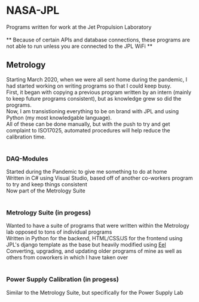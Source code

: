 # NASA-JPL
Programs written for work at the Jet Propulsion Laboratory
<br><br>
\*\* Because of certain APIs and database connections, these programs are not able to run unless you are connected to the JPL WiFi \*\*
<br>

## Metrology
Starting March 2020, when we were all sent home during the pandemic, I had started working on writing programs so that I could keep busy. <br>
First, it began with copying a previous program written by an intern (mainly to keep future programs consistent), but as knowledge grew so did the programs. <br>
Now, I am transistioning everything to be on brand with JPL and using Python (my most knowledgable language). <br>
All of these can be done manually, but with the push to try and get complaint to ISO17025, automated procedures will help reduce the calibration time.
<br><br>

### DAQ-Modules
Started during the Pandemic to give me something to do at home  
Written in C# using Visual Studio, based off of another co-workers program to try and keep things consistent  
Now part of the Metrology Suite
<br><br>

### Metrology Suite (in progess)
Wanted to have a suite of programs that were written within the Metrology lab opposed to tons of individual programs  
Written in Python for the backend, HTML/CSS/JS for the frontend using JPL's django template as the base but heavily modified using [Eel](https://github.com/ChrisKnott/Eel)  
Converting, upgrading, and updating older programs of mine as well as others from coworkers in which I have taken over
<br><br>

### Power Supply Calibration (in progess)
Similar to the Metrology Suite, but specifically for the Power Supply Lab
